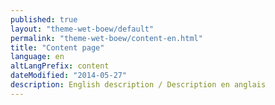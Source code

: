 ```yaml
---
published: true
layout: "theme-wet-boew/default"
permalink: "theme-wet-boew/content-en.html"
title: "Content page"
language: en
altLangPrefix: content
dateModified: "2014-05-27"
description: English description / Description en anglais
---
```


